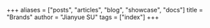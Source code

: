 +++
aliases = ["posts", "articles", "blog", "showcase", "docs"]
title = "Brands"
author = "Jianyue SU"
tags = ["index"]
+++
